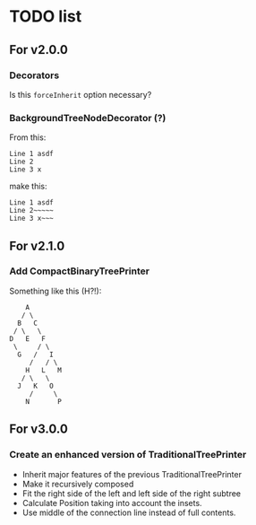 # TODO list

## For v2.0.0

### Decorators

Is this `forceInherit` option necessary?

### BackgroundTreeNodeDecorator (?)

From this:

```
Line 1 asdf
Line 2
Line 3 x
```

make this:

```
Line 1 asdf
Line 2~~~~~
Line 3 x~~~
```

## For v2.1.0

### Add CompactBinaryTreePrinter

Something like this (H?!):

```
    A
   / \
  B   C
 / \   \
D   E   F
 \     / \
  G   /   I
     /   / \
    H   L   M
   / \   \
  J   K   O
     /     \
    N       P
```

## For v3.0.0

### Create an enhanced version of TraditionalTreePrinter

- Inherit major features of the previous TraditionalTreePrinter
- Make it recursively composed
- Fit the right side of the left and left side of the right subtree
- Calculate Position taking into account the insets.
- Use middle of the connection line instead of full contents.
